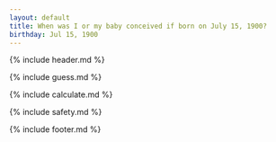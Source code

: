 ```yaml
---
layout: default
title: When was I or my baby conceived if born on July 15, 1900?
birthday: Jul 15, 1900
---
```


{% include header.md %}

{% include guess.md %}

{% include calculate.md %}

{% include safety.md %}

{% include footer.md %}




